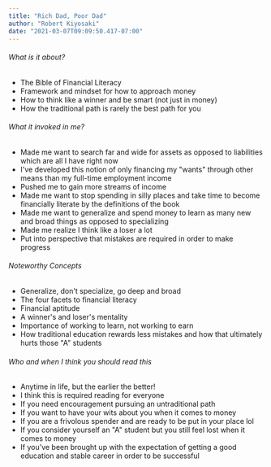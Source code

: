 ```yaml
---
title: "Rich Dad, Poor Dad"
author: "Robert Kiyosaki"
date: "2021-03-07T09:09:50.417-07:00"
---
```


###### What is it about?

- The Bible of Financial Literacy
- Framework and mindset for how to approach money
- How to think like a winner and be smart (not just in money)
- How the traditional path is rarely the best path for you

###### What it invoked in me?

- Made me want to search far and wide for assets as opposed to liabilities which are all I have right now
- I've developed this notion of only financing my "wants" through other means than my full-time employment income
- Pushed me to gain more streams of income
- Made me want to stop spending in silly places and take time to become financially literate by the definitions of the book
- Made me want to generalize and spend money to learn as many new and broad things as opposed to specializing
- Made me realize I think like a loser a lot
- Put into perspective that mistakes are required in order to make progress

###### Noteworthy Concepts

- Generalize, don't specialize, go deep and broad
- The four facets to financial literacy
- Financial aptitude
- A winner's and loser's mentality
- Importance of working to learn, not working to earn
- How traditional education rewards less mistakes and how that ultimately hurts those "A" students

###### Who and when I think you should read this

- Anytime in life, but the earlier the better!
- I think this is required reading for everyone
- If you need encouragement pursuing an untraditional path
- If you want to have your wits about you when it comes to money
- If you are a frivolous spender and are ready to be put in your place lol
- If you consider yourself an "A" student but you still feel lost when it comes to money
- If you've been brought up with the expectation of getting a good education and stable career in order to be successful
